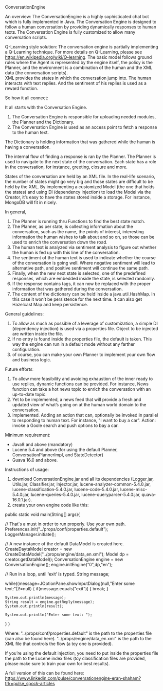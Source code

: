 ConversationEngine

An overview:
The ConversationEngine is a highly sophisticated chat bot which is fully implemented in Java.
The Conversation Engine is designed to follow a human conversation by providing dynamically responses to human texts. The Conversation Engine is fully customized to allow many conversation scripts.

Q-Learning style solution:
The conversation engine is partially implementing a Q-Learning technique. For more details on Q-Learning, please see https://en.wikipedia.org/wiki/Q-learning.
The basic model follows ground rules where the Agent is represented by the engine itself, the policy is the Planner, and the environment is a combination of the human and the XML data (the conversation scripts).  
XML provides the states in which the conversation jump into.
The human interacts with text replies. And the sentiment of his replies is used as a reward function.

So how it all connect:

It all starts with the Conversation Engine. 
1. The Conversation Engine is responsible for uploading needed modules, the Planner and the Dictionary.
2. The Conversation Engine is used as an access point to fetch a response to the human text.

The Dictionary is holding information that was gathered while the human is having a conversation.

The internal flow of finding a response is ran by the Planner. The Planner is used to navigate to the next state of the conversation. Each state has a role in the conversation, for instance, greeting, closure and more.

States of the conversation are held by an XML file. In the real-life scenario, the number of states might go very big and those states are difficult to be held by the XML. By implementing a customized Model (the one that holds the states) and using DI (dependency injection) to load the Model via the Creator, it’s easy to have the states stored inside a storage. For instance, MongoDB will fit in nicely. 

In general, 
1. The Planner is running thru Functions to find the best state match.
2. The Planner, as per state, is collecting information about the conversation, such as the name, the points of interest, interesting information the human wishes to talk about and so on, so those can be used to enrich the conversation down the road.
3. The human text is analyzed via sentiment analysis to figure out whether the human is fed up with this line of the conversation.
4. The sentiment of the human text is used to indicate whether the course of the conversation is going well. Where negative sentiment will lead to alternative path, and positive sentiment will continue the same path. 
5. Finally, when the new next state is selected, one of the predefined responses, which are embedded inside the state, is selected randomly.
6. If the response contains tags, it can now be replaced with the proper information that was gathered during the conversation.
7. The content of the dictionary can be held inside a java.util.HashMap. In this case it won’t be persistence for the next time. It can also get Hazelcast Map and keep persistence.

General guidelines:
1. To allow as much as possible of a leverage of customization, a simple DI (dependency injection) is used via a properties file. Object to be injected are written inside the file.
2. If no entry is found inside the properties file, the default is taken. This way the engine can run in a default mode without any farther configuration.
3. of course, you can make your own Planner to implement your own flow and business logic.



Future efforts:
1. To allow more feasibility and avoiding exhaustion of the inner ready to use replies, dynamic functions can be provided. For instance, News function can take a hot news topic to enrich the conversation with an up-to-date topic.
2. Yet to be implemented, a news feed that will provide a fresh and updated view of what’s going on at the human world domain to the conversation.
3. Implemented. Adding an action that can, optionally be invoked in parallel to responding to human text. For instance, "I want to buy a car". Action: invoke a Goole search and push options to bay a car.

Minimum requirement:
- Java8 and above (mandatory)
- Lucene 5.4 and above (for using the default Planner, ConversationPlannerImpl, and StateDetector)
- Guava 16.0 and above.


Instructions of usage:
1. download ConversationEngine.jar and all its dependencies (Logger.jar, Utils.jar, Classifier.jar, Injector.jar, lucene-analyzer-common-5.4.0.jar, lucene-classification-5.4.0.jar, lucene-code-5.4.0.jar, lucene-misc-5.4.0.jar, lucene-queries-5.4.0.jar, lucene-queryparser-5.4.0.jar, quava-16.0.1.jar).
2. create your own engine code like this:

public static void main(String[] args){

// That's a must in order to run properly. Use your own path.
Preferences.init("../props/conf/properties.default");
LoggerManager.initiate();

// A new instance of the default DataModel is created here.        
CreateDaytaModel creator = new CreateDataModel("../props/engine/data_en.xml");
Model dp = creator.getDataModel();
ConversationEngine engine = new ConversationEngine();
engine.initEngine("0",dp,"en");

// Run in a loop, until 'exit' is typed.
String message;

while((message=JOptionPane.showInputDialog(null,"Enter some text:"))!=null)
{
    if(message.equals("exit"))
    {
        break;
    }
                
    System.out.println(message);
    String result = engine.getReply(message);
    System.out.println(result);
    
    System.out.println("Enter some text: ");
}
}
        
Where:
"../props/conf/properties.default" is the path to the properties file (can also be found here).
"../props/engine/data_en.xml" is the path to the XML file that controls the flow (a toy one is provided).

If you’re using the default injection, you need to put inside the properties file the path to the Lucene index files (toy classification files are provided, please make sure to train your own for best results).

A full version of this can be found here: https://www.linkedin.com/pulse/conversationengine-eran-shaham?trk=pulse_spock-articles
